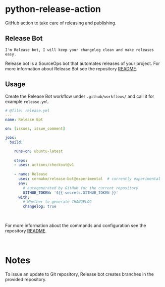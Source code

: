 # python-release-action
GitHub action to take care of releasing and publishing.

## Release Bot

    I'm Release bot, I will keep your changelog clean and make releases easy.

Release bot is a SourceOps bot that automates releases of your project. For more information about Release Bot see the repository [README](https://github.com/user-cont/release-bot).

## Usage

Create the Release Bot workflow under `.github/workflows/` and call it for example `release.yml`.

```yaml
# @file: release.yml
---
name: Release Bot

on: [issues, issue_comment]

jobs:
  build:

    runs-on: ubuntu-latest
    
    steps:
    - uses: actions/checkout@v1
    
    - name: Release
      uses: cermakm/release-bot@experimental  # currently experimental
      env:
        # autogenerated by GitHub for the current repository
        GITHUB_TOKEN: '${{ secrets.GITHUB_TOKEN }}'
      with:
        # Whether to generate CHANGELOG
        changelog: true
```


<br>

For more information about the commands and configuration see the repository [README](https://github.com/user-cont/release-bot).

<br>

Notes
=====

To issue an update to Git repository, Release bot creates branches in the provided repository.
